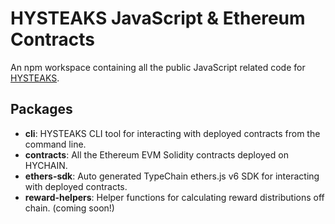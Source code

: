 # HYSTEAKS JavaScript & Ethereum Contracts

An npm workspace containing all the public JavaScript related code for [HYSTEAKS](https://www.hysteaks.com).

## Packages

- __cli__: HYSTEAKS CLI tool for interacting with deployed contracts from the command line.
- __contracts__: All the Ethereum EVM Solidity contracts deployed on HYCHAIN.
- __ethers-sdk__: Auto generated TypeChain ethers.js v6 SDK for interacting with deployed contracts.
- __reward-helpers__: Helper functions for calculating reward distributions off chain. (coming soon!)
